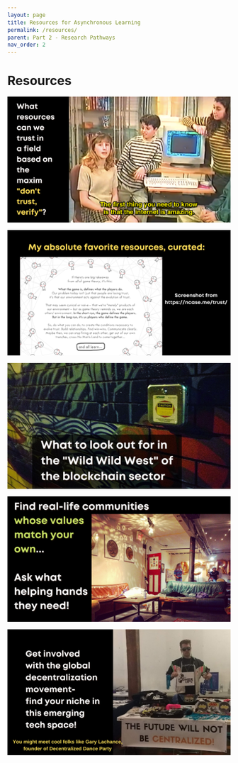 ```yaml
---
layout: page
title: Resources for Asynchronous Learning
permalink: /resources/
parent: Part 2 - Research Pathways
nav_order: 2
---
```


# Resources 

![Resources 1](figures/resources-1.png)
<br>

![Resources 2](figures/resources-2.png)
<br>

![Resources 3](figures/resources-3.png)
<br>

![Resources 4](figures/resources-4.png)
<br>

![Resources 5](figures/resources-5.png)
<br>